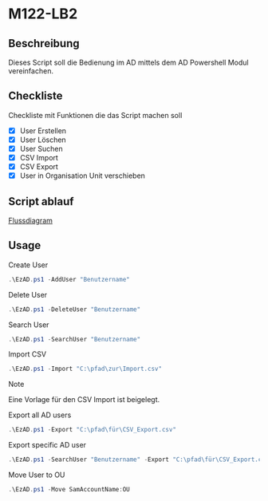 # M122-LB2

## Beschreibung
Dieses Script soll die Bedienung im AD mittels dem AD Powershell Modul vereinfachen.

## Checkliste
Checkliste mit Funktionen die das Script machen soll
- [x] User Erstellen
- [x] User Löschen
- [x] User Suchen
- [x] CSV Import
- [x] CSV Export
- [x] User in Organisation Unit verschieben

## Script ablauf
[Flussdiagram](https://github.com/Sw4ggyHegi1/M122-LB2/issues/1#issue-2032320056)

## Usage

Create User
```powershell
.\EzAD.ps1 -AddUser "Benutzername"
```

Delete User
```powershell
.\EzAD.ps1 -DeleteUser "Benutzername"
```

Search User
```powershell
.\EzAD.ps1 -SearchUser "Benutzername"
```

Import CSV
```powershell
.\EzAD.ps1 -Import "C:\pfad\zur\Import.csv"
```
> [!NOTE]
> Eine Vorlage für den CSV Import ist beigelegt.

Export all AD users
```powershell
.\EzAD.ps1 -Export "C:\pfad\für\CSV_Export.csv"
```

Export specific AD user
```powershell
.\EzAD.ps1 -SearchUser "Benutzername" -Export "C:\pfad\für\CSV_Export.csv"
```

Move User to OU
```powershell
.\EzAD.ps1 -Move SamAccountName:OU 
```

